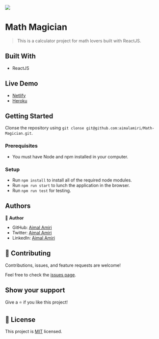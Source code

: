 ![](https://img.shields.io/badge/Microverse-blueviolet)

# Math Magician

> This is a calculator project for math lovers built with ReactJS.


## Built With
- ReactJS

## Live Demo
- [Netlify](https://mellifluous-frangollo-905938.netlify.app/)
- [Heroku](https://powerful-fortress-31536.herokuapp.com/)

## Getting Started

Clonse the repository using `git clonse git@github.com:aimalamiri/Math-Magician.git`.

### Prerequisites
- You must have Node and npm installed in your computer.
### Setup
- Run `npm install` to install all of the required node modules.
- Run `npm run start` to lunch the application in the browser.
- Run `npm run test` for testing.


## Authors

👤 **Author**

- GitHub: [Aimal Amiri](https://github.com/aimalamiri)
- Twitter: [Aimal Amiri](https://twitter.com/meaimal)
- LinkedIn: [Aimal Amiri](https://linkedin.com/in/aimal-amiri)

## 🤝 Contributing

Contributions, issues, and feature requests are welcome!

Feel free to check the [issues page](../../issues/).

## Show your support

Give a ⭐️ if you like this project!

## 📝 License

This project is [MIT](./MIT.md) licensed.
